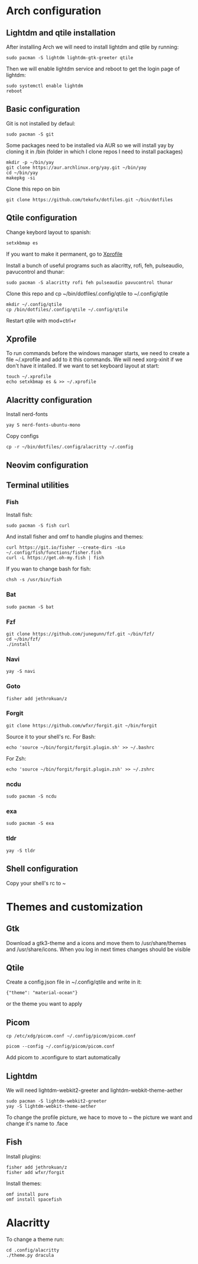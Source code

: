 # Arch configuration
## Lightdm and qtile installation
After installing Arch we will need to install lightdm and qtile by running:

```
sudo pacman -S lightdm lightdm-gtk-greeter qtile
```

Then we will enable lightdm service and reboot to get the login page of lightdm:

```
sudo systemctl enable lightdm
reboot
```
## Basic configuration
Git is not installed by defaul:

```
sudo pacman -S git
```

Some packages need to be installed via AUR so we will install yay by cloning it in /bin (folder in which I clone repos I need to install packages)

```
mkdir -p ~/bin/yay
git clone https://aur.archlinux.org/yay.git ~/bin/yay
cd ~/bin/yay
makepkg -si
```


Clone this repo on bin

```
git clone https://github.com/tekofx/dotfiles.git ~/bin/dotfiles
```
## Qtile configuration
Change keybord layout to spanish:

```
setxkbmap es
```

If you want to make it permanent, go to [Xprofile](#Xprofile)

Install a bunch of useful programs such as alacritty, rofi, feh, pulseaudio, pavucontrol and thunar:

```
sudo pacman -S alacritty rofi feh pulseaudio pavucontrol thunar
```

Clone this repo and cp ~/bin/dotfiles/.config/qtile to ~/.config/qtile

```
mkdir ~/.config/qtile
cp /bin/dotfiles/.config/qtile ~/.config/qtile
```

Restart qtile with mod+ctrl+r


## Xprofile
To run commands before the windows manager starts, we need to create a file ~/.xprofile and add to it this commands. We will need xorg-xinit if we don't have it intalled. If we want to set keyboard layout at start:

```
touch ~/.xprofile
echo setxkbmap es & >> ~/.xprofile
```


## Alacritty configuration
Install nerd-fonts

```
yay S nerd-fonts-ubuntu-mono
```

Copy configs

```
cp -r ~/bin/dotfiles/.config/alacritty ~/.config
```
## Neovim configuration

## Terminal utilities
### Fish
Install fish:

```
sudo pacman -S fish curl
```

And install fisher and omf to handle plugins and themes:

```
curl https://git.io/fisher --create-dirs -sLo ~/.config/fish/functions/fisher.fish
curl -L https://get.oh-my.fish | fish
```

If you wan to change bash for fish:

```
chsh -s /usr/bin/fish
```


### Bat
```
sudo pacman -S bat
```

### Fzf
```
git clone https://github.com/junegunn/fzf.git ~/bin/fzf/
cd ~/bin/fzf/
./install
```

### Navi
```
yay -S navi
```
### Goto
```
fisher add jethrokuan/z
```
### Forgit
```
git clone https://github.com/wfxr/forgit.git ~/bin/forgit
```

Source it to your shell's rc.
For Bash:

```
echo 'source ~/bin/forgit/forgit.plugin.sh' >> ~/.bashrc
```

For Zsh:

```
echo 'source ~/bin/forgit/forgit.plugin.zsh' >> ~/.zshrc
```

### ncdu
```
sudo pacman -S ncdu
```

### exa
```
sudo pacman -S exa
```
### tldr
```
yay -S tldr
```
## Shell configuration
Copy your shell's rc to ~

# Themes and customization
## Gtk
Download a gtk3-theme and a icons and move them to /usr/share/themes and /usr/share/icons. When you log in next times changes should be visible

## Qtile
Create a config.json file in ~/.config/qtile and write in it:

```
{"theme": "material-ocean"}
```

or the theme you want to apply


## Picom
```
cp /etc/xdg/picom.conf ~/.config/picom/picom.conf
```
```
picom --config ~/.config/picom/picom.conf
```

Add picom to .xconfigure to start automatically
## Lightdm
We will need lightdm-webkit2-greeter and lightdm-webkit-theme-aether

```
sudo pacman -S lightdm-webkit2-greeter
yay -S lightdm-webkit-theme-aether
```

To change the profile picture, we hace to move to ~ the picture we want and change it's name to .face

## Fish
Install plugins:

```
fisher add jethrokuan/z
fisher add wfxr/forgit
```

Install themes:

```
omf install pure
omf install spacefish
```

# Alacritty
To change a theme run:

```
cd .config/alacritty
./theme.py dracula
```
